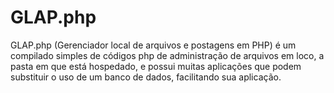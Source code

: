 # GLAP.php
GLAP.php (Gerenciador local de arquivos e postagens em PHP) é um compilado simples de códigos php de administração de arquivos em loco, a pasta em que está hospedado, e possui muitas aplicações que podem substituir o uso de um banco de dados, facilitando sua aplicação.
